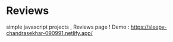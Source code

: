# Reviews

simple javascript projects , Reviews page !
Demo : https://sleepy-chandrasekhar-090991.netlify.app/
